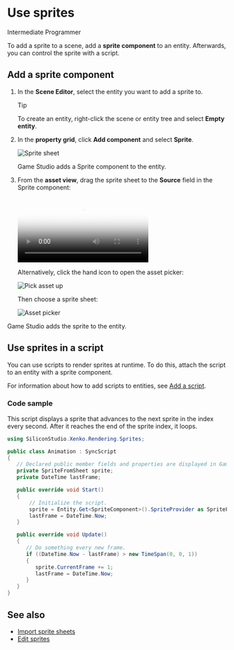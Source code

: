 # Use sprites

<span class="label label-doc-level">Intermediate</span>
<span class="label label-doc-audience">Programmer</span>

To add a sprite to a scene, add a **sprite component** to an entity. Afterwards, you can control the sprite with a script.

## Add a sprite component

1. In the **Scene Editor**, select the entity you want to add a sprite to.

    >[!Tip]
    >To create an entity, right-click the scene or entity tree and select **Empty entity**.

2. In the **property grid**, click **Add component** and select **Sprite**.

    ![Sprite sheet](media/SpriteEntity.png)

    Game Studio adds a Sprite component to the entity.

3. From the **asset view**, drag the sprite sheet to the **Source** field in the Sprite component:

    <p>
        <video autoplay loop class="responsive-video" poster="media\drag-sprite-sheet-to-asset-picker.png">
        <source src="media\drag-sprite-sheet-to-asset-picker.mp4" type="video/mp4">
        </video>
    </p>

    Alternatively, click the hand icon to open the asset picker:

    ![Pick asset up](media/pick-asset-up.png)

    Then choose a sprite sheet:

    ![Asset picker](media/asset-picker.png)

Game Studio adds the sprite to the entity.

## Use sprites in a script

You can use scripts to render sprites at runtime. To do this, attach the script to an entity with a sprite component.

For information about how to add scripts to entities, see [Add a script](../scripts/add-a-script.md).

### Code sample

This script displays a sprite that advances to the next sprite in the index every second. After it reaches the end of the sprite index, it loops.

```cs
using SiliconStudio.Xenko.Rendering.Sprites;

public class Animation : SyncScript
{
   // Declared public member fields and properties are displayed in Game Studio.
   private SpriteFromSheet sprite;
   private DateTime lastFrame;

   public override void Start()
   {
       // Initialize the script.
       sprite = Entity.Get<SpriteComponent>().SpriteProvider as SpriteFromSheet;
       lastFrame = DateTime.Now;
   }

   public override void Update()
   {
      // Do something every new frame.
      if ((DateTime.Now - lastFrame) > new TimeSpan(0, 0, 1))
      {
         sprite.CurrentFrame += 1;
         lastFrame = DateTime.Now;
      }
   }
}
```

## See also

* [Import sprite sheets](import-sprite-sheets.md)
* [Edit sprites](edit-sprites.md)